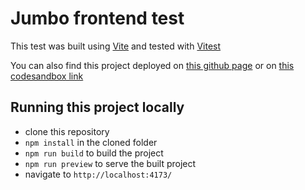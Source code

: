 # Jumbo frontend test

This test was built using [Vite](https://vitejs.dev/) and tested with [Vitest](https://vitest.dev/)

You can also find this project deployed on [this github page](https://jcramires.github.io/jumbo-frontend-test/) or on [this codesandbox link](https://codesandbox.io/s/jumbo-frontend-test-u3xmx3)

## Running this project locally

- clone this repository
- `npm install` in the cloned folder
- `npm run build` to build the project
- `npm run preview` to serve the built project
- navigate to `http://localhost:4173/`
